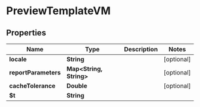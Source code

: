 

# PreviewTemplateVM


## Properties

| Name | Type | Description | Notes |
|------------ | ------------- | ------------- | -------------|
|**locale** | **String** |  |  [optional] |
|**reportParameters** | **Map&lt;String, String&gt;** |  |  [optional] |
|**cacheTolerance** | **Double** |  |  [optional] |
|**$t** | **String** |  |  |



